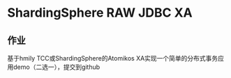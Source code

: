 # ShardingSphere RAW JDBC XA


## 作业
基于hmily TCC或ShardingSphere的Atomikos XA实现一个简单的分布式事务应用demo（二选一），提交到github




